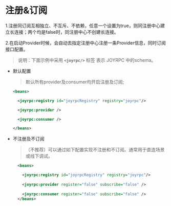 注册&订阅
==

1.注册同订阅互相独立、不互斥、不依赖，任意一个设置为true，则同注册中心建立长连接；两个均是false时，同注册中心不创建长连接。

2.在启动Provider时候，会自动去指定注册中心注册一条Provider信息，同时订阅接口配置。

>说明：下面示例中采用  **`<joyrpc/>`** 标签 表示 JOYRPC 中的schema。

- 默认配置

  >默认所有provider及consumer均开启注册及订阅; 

  ```xml
  <beans>

    <joyrpc:registry id="joyrpcRegistry" registry="joyrpc"/>
  
    <joyrpc:provider />
  
    <joyrpc:consumer />
  
  </beans>
  
  ```

- 不注册及不订阅

  >（不推荐）可以通过如下配置实现不注册和不订阅。通常用于直连场景或线下调试。

  ```xml
    <beans>
  
      <joyrpc:registry id="joyrpcRegistry" registry="joyrpc"/>
    
      <joyrpc:provider register="false" subscribe="false" />
    
      <joyrpc:consumer register="false" subscribe="false" />
    </beans>
  ```
